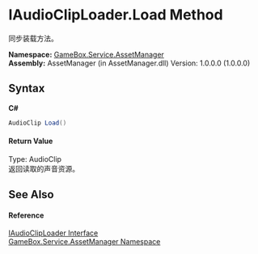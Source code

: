 # IAudioClipLoader.Load Method 
 

同步装载方法。

**Namespace:**&nbsp;<a href="cc6873e1-22bd-dc21-74c4-6be6dc11bacf">GameBox.Service.AssetManager</a><br />**Assembly:**&nbsp;AssetManager (in AssetManager.dll) Version: 1.0.0.0 (1.0.0.0)

## Syntax

**C#**<br />
``` C#
AudioClip Load()
```


#### Return Value
Type: AudioClip<br />返回读取的声音资源。

## See Also


#### Reference
<a href="f62bc57e-7c2c-c481-6834-20614a2c599c">IAudioClipLoader Interface</a><br /><a href="cc6873e1-22bd-dc21-74c4-6be6dc11bacf">GameBox.Service.AssetManager Namespace</a><br />